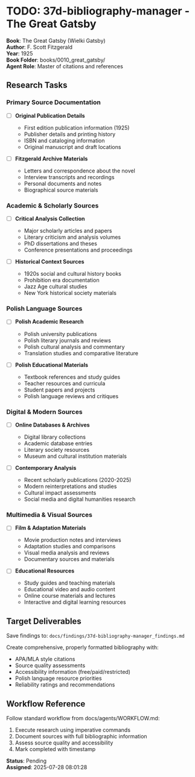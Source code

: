 # TODO: 37d-bibliography-manager - The Great Gatsby

**Book**: The Great Gatsby (Wielki Gatsby)  
**Author**: F. Scott Fitzgerald  
**Year**: 1925  
**Book Folder**: books/0010_great_gatsby/  
**Agent Role**: Master of citations and references

## Research Tasks

### Primary Source Documentation

- [ ] **Original Publication Details**
  - First edition publication information (1925)
  - Publisher details and printing history
  - ISBN and cataloging information
  - Original manuscript and draft locations

- [ ] **Fitzgerald Archive Materials**
  - Letters and correspondence about the novel
  - Interview transcripts and recordings
  - Personal documents and notes
  - Biographical source materials

### Academic & Scholarly Sources

- [ ] **Critical Analysis Collection**
  - Major scholarly articles and papers
  - Literary criticism and analysis volumes
  - PhD dissertations and theses
  - Conference presentations and proceedings

- [ ] **Historical Context Sources**
  - 1920s social and cultural history books
  - Prohibition era documentation
  - Jazz Age cultural studies
  - New York historical society materials

### Polish Language Sources

- [ ] **Polish Academic Research**
  - Polish university publications
  - Polish literary journals and reviews
  - Polish cultural analysis and commentary
  - Translation studies and comparative literature

- [ ] **Polish Educational Materials**
  - Textbook references and study guides
  - Teacher resources and curricula
  - Student papers and projects
  - Polish language reviews and critiques

### Digital & Modern Sources

- [ ] **Online Databases & Archives**
  - Digital library collections
  - Academic database entries
  - Literary society resources
  - Museum and cultural institution materials

- [ ] **Contemporary Analysis**
  - Recent scholarly publications (2020-2025)
  - Modern reinterpretations and studies
  - Cultural impact assessments
  - Social media and digital humanities research

### Multimedia & Visual Sources

- [ ] **Film & Adaptation Materials**
  - Movie production notes and interviews
  - Adaptation studies and comparisons
  - Visual media analysis and reviews
  - Documentary sources and materials

- [ ] **Educational Resources**
  - Study guides and teaching materials
  - Educational video and audio content
  - Online course materials and lectures
  - Interactive and digital learning resources

## Target Deliverables

Save findings to: `docs/findings/37d-bibliography-manager_findings.md`

Create comprehensive, properly formatted bibliography with:
- APA/MLA style citations
- Source quality assessments
- Accessibility information (free/paid/restricted)
- Polish language resource priorities
- Reliability ratings and recommendations

## Workflow Reference

Follow standard workflow from docs/agents/WORKFLOW.md:
1. Execute research using imperative commands
2. Document sources with full bibliographic information
3. Assess source quality and accessibility
4. Mark completed with timestamp

**Status**: Pending  
**Assigned**: 2025-07-28 08:01:28